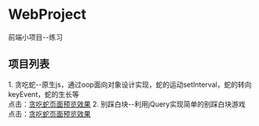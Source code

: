 # WebProject
前端小项目--练习
<h2>项目列表</h2>
<article>
  1. 贪吃蛇--原生js，通过oop面向对象设计实现，蛇的运动setInterval，蛇的转向keyEvent，蛇的生长等 <br />
  点击：<a href="https://dcxavier.github.io/WebProject/GluttonousSnake/main-page.html">贪吃蛇页面预览效果</a>
  2. 别踩白块--利用jQuery实现简单的别踩白块游戏</br>
  点击：<a href="https://dcxavier.github.io/WebProject/WhiteBlock/WhiteBlock.html">贪吃蛇页面预览效果</a>
</article>
